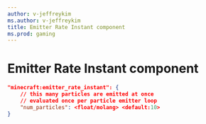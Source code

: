 ```yaml
---
author: v-jeffreykim
ms.author: v-jeffreykim
title: Emitter Rate Instant component
ms.prod: gaming
---
```


# Emitter Rate Instant component

```json
"minecraft:emitter_rate_instant": {
    // this many particles are emitted at once
    // evaluated once per particle emitter loop
    "num_particles": <float/molang> <default:10>
}
```
